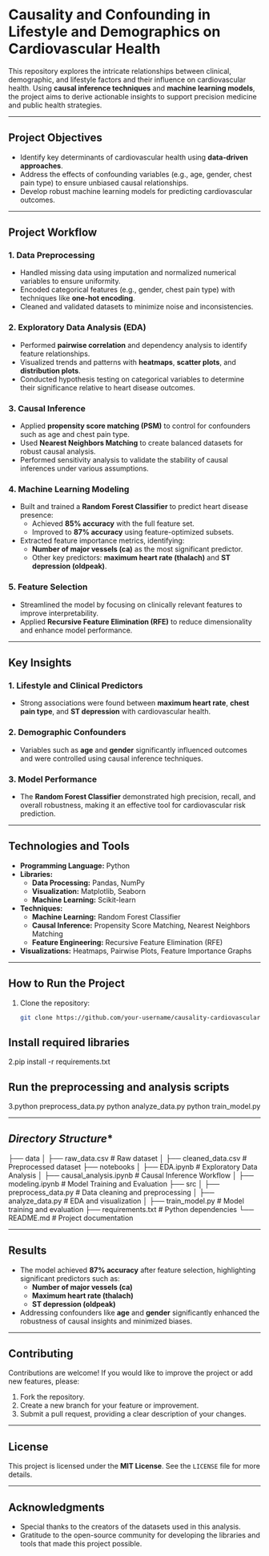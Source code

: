 # **Causality and Confounding in Lifestyle and Demographics on Cardiovascular Health**

This repository explores the intricate relationships between clinical, demographic, and lifestyle factors and their influence on cardiovascular health. Using **causal inference techniques** and **machine learning models**, the project aims to derive actionable insights to support precision medicine and public health strategies.

---

## **Project Objectives**
- Identify key determinants of cardiovascular health using **data-driven approaches**.
- Address the effects of confounding variables (e.g., age, gender, chest pain type) to ensure unbiased causal relationships.
- Develop robust machine learning models for predicting cardiovascular outcomes.

---

## **Project Workflow**

### 1. **Data Preprocessing**
- Handled missing data using imputation and normalized numerical variables to ensure uniformity.
- Encoded categorical features (e.g., gender, chest pain type) with techniques like **one-hot encoding**.
- Cleaned and validated datasets to minimize noise and inconsistencies.

### 2. **Exploratory Data Analysis (EDA)**
- Performed **pairwise correlation** and dependency analysis to identify feature relationships.
- Visualized trends and patterns with **heatmaps**, **scatter plots**, and **distribution plots**.
- Conducted hypothesis testing on categorical variables to determine their significance relative to heart disease outcomes.

### 3. **Causal Inference**
- Applied **propensity score matching (PSM)** to control for confounders such as age and chest pain type.
- Used **Nearest Neighbors Matching** to create balanced datasets for robust causal analysis.
- Performed sensitivity analysis to validate the stability of causal inferences under various assumptions.

### 4. **Machine Learning Modeling**
- Built and trained a **Random Forest Classifier** to predict heart disease presence:
  - Achieved **85% accuracy** with the full feature set.
  - Improved to **87% accuracy** using feature-optimized subsets.
- Extracted feature importance metrics, identifying:
  - **Number of major vessels (ca)** as the most significant predictor.
  - Other key predictors: **maximum heart rate (thalach)** and **ST depression (oldpeak)**.

### 5. **Feature Selection**
- Streamlined the model by focusing on clinically relevant features to improve interpretability.
- Applied **Recursive Feature Elimination (RFE)** to reduce dimensionality and enhance model performance.

---

## **Key Insights**
### **1. Lifestyle and Clinical Predictors**
- Strong associations were found between **maximum heart rate**, **chest pain type**, and **ST depression** with cardiovascular health.

### **2. Demographic Confounders**
- Variables such as **age** and **gender** significantly influenced outcomes and were controlled using causal inference techniques.

### **3. Model Performance**
- The **Random Forest Classifier** demonstrated high precision, recall, and overall robustness, making it an effective tool for cardiovascular risk prediction.

---

## **Technologies and Tools**
- **Programming Language:** Python
- **Libraries:**
  - **Data Processing:** Pandas, NumPy
  - **Visualization:** Matplotlib, Seaborn
  - **Machine Learning:** Scikit-learn
- **Techniques:**
  - **Machine Learning:** Random Forest Classifier
  - **Causal Inference:** Propensity Score Matching, Nearest Neighbors Matching
  - **Feature Engineering:** Recursive Feature Elimination (RFE)
- **Visualizations:** Heatmaps, Pairwise Plots, Feature Importance Graphs

---

## **How to Run the Project**
1. Clone the repository:
   ```bash
   git clone https://github.com/your-username/causality-cardiovascular-health.git
## **Install required libraries**
2.pip install -r requirements.txt
## **Run the preprocessing and analysis scripts**
3.python preprocess_data.py
python analyze_data.py
python train_model.py

---

## *Directory Structure**
├── data
│   ├── raw_data.csv            # Raw dataset
│   ├── cleaned_data.csv        # Preprocessed dataset
├── notebooks
│   ├── EDA.ipynb               # Exploratory Data Analysis
│   ├── causal_analysis.ipynb   # Causal Inference Workflow
│   ├── modeling.ipynb          # Model Training and Evaluation
├── src
│   ├── preprocess_data.py      # Data cleaning and preprocessing
│   ├── analyze_data.py         # EDA and visualization
│   ├── train_model.py          # Model training and evaluation
├── requirements.txt            # Python dependencies
└── README.md                   # Project documentation

---

## **Results**
- The model achieved **87% accuracy** after feature selection, highlighting significant predictors such as:
  - **Number of major vessels (ca)**
  - **Maximum heart rate (thalach)**
  - **ST depression (oldpeak)**
- Addressing confounders like **age** and **gender** significantly enhanced the robustness of causal insights and minimized biases.

---

## **Contributing**
Contributions are welcome! If you would like to improve the project or add new features, please:
1. Fork the repository.
2. Create a new branch for your feature or improvement.
3. Submit a pull request, providing a clear description of your changes.

---

## **License**
This project is licensed under the **MIT License**. See the `LICENSE` file for more details.

---

## **Acknowledgments**
- Special thanks to the creators of the datasets used in this analysis.
- Gratitude to the open-source community for developing the libraries and tools that made this project possible.
